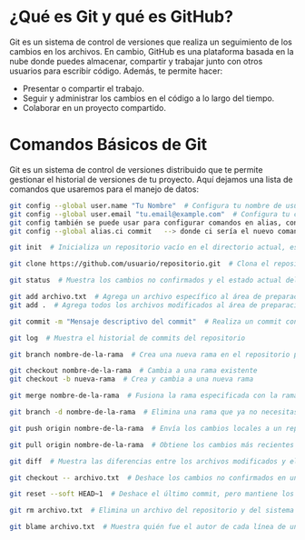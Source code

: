 # ¿Qué es Git y qué es GitHub?

Git es un sistema de control de versiones que realiza un seguimiento de los cambios en los archivos.
En cambio, GitHub es una plataforma basada en la nube donde puedes almacenar, compartir y trabajar junto con otros usuarios para escribir código. Además, te permite hacer:

- Presentar o compartir el trabajo.
- Seguir y administrar los cambios en el código a lo largo del tiempo.
- Colaborar en un proyecto compartido.


# Comandos Básicos de Git

Git es un sistema de control de versiones distribuido que te permite gestionar el historial de versiones de tu proyecto. Aquí dejamos una lista de comandos que usaremos para el manejo de datos:

```bash
git config --global user.name "Tu Nombre"  # Configura tu nombre de usuario para que ingreses al repertorio
git config --global user.email "tu.email@example.com"  # Configura tu correo electrónico en caso no sepas tu nombre de usuario
git config también se puede usar para configurar comandos en alias, con el fin de simplificar los comando de ser necesarios, para esto la estructura es la siguiente
git config --global alias.ci commit   --> donde ci sería el nuevo comando y commmit es el nombre actual del comando, 

git init  # Inicializa un repositorio vacío en el directorio actual, es para crearlo

git clone https://github.com/usuario/repositorio.git  # Clona el repositorio remoto a tu máquina, tienes que iniciarlo desde donde quieres descargar el repositorio

git status  # Muestra los cambios no confirmados y el estado actual del repositorio, si es que no existe cambios sin confirmar también te avisará

git add archivo.txt  # Agrega un archivo específico al área de preparación, antes puedes comprobar que el archivo este en fit status
git add .  # Agrega todos los archivos modificados al área de preparación

git commit -m "Mensaje descriptivo del commit"  # Realiza un commit con un mensaje descriptivo, con esto estaremos confirmando el cambio en nuestro repertorio

git log  # Muestra el historial de commits del repositorio

git branch nombre-de-la-rama  # Crea una nueva rama en el repositorio por si deseamos trabajar con una copia, actualmente todo se trabaja en la rama main

git checkout nombre-de-la-rama  # Cambia a una rama existente
git checkout -b nueva-rama  # Crea y cambia a una nueva rama

git merge nombre-de-la-rama  # Fusiona la rama especificada con la rama actual, se le puede agregar un --no-ff antes del nombre de la rama 

git branch -d nombre-de-la-rama  # Elimina una rama que ya no necesitas

git push origin nombre-de-la-rama  # Envía los cambios locales a un repositorio remoto, para esto se debe si o sí haber hecho un commit de manera previa

git pull origin nombre-de-la-rama  # Obtiene los cambios más recientes desde el repositorio remoto, para esto debe estar conectado nuestro usuario

git diff  # Muestra las diferencias entre los archivos modificados y el último commit

git checkout -- archivo.txt  # Deshace los cambios no confirmados en un archivo específico

git reset --soft HEAD~1  # Deshace el último commit, pero mantiene los cambios

git rm archivo.txt  # Elimina un archivo del repositorio y del sistema de archivos

git blame archivo.txt  # Muestra quién fue el autor de cada línea de un archivo, esto puede ser importante para detectar los cambios
